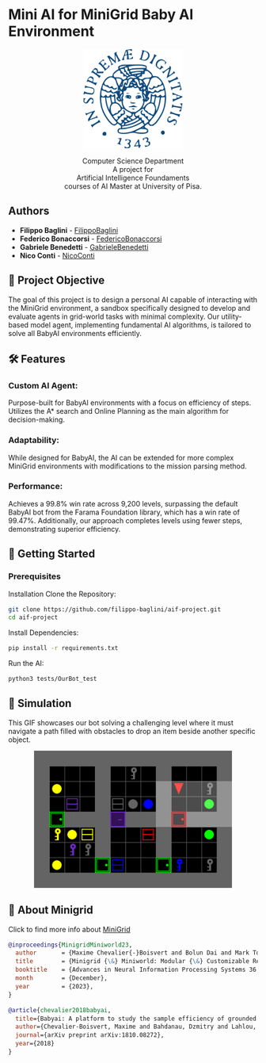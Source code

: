 # Mini AI for MiniGrid Baby AI Environment

<p align = "center">
  <img src = "figures/Stemma_unipi.svg" width="200" height="200">
</p>

<p align = "center">
  Computer Science Department
  <br>
  A project for
  <br>
  Artificial Intelligence Foundaments
  <br>
  courses of AI Master at University of Pisa.
</p>

## Authors
* **Filippo Baglini**        - [FilippoBaglini](https://github.com/filippo-baglini)
* **Federico Bonaccorsi**         - [FedericoBonaccorsi](https://github.com/Syreel)
* **Gabriele Benedetti**        - [GabrieleBenedetti](https://github.com/gbenedetti22)
* **Nico Conti** - [NicoConti](https://github.com/Nico-Conti)

## 🎯 Project Objective
The goal of this project is to design a personal AI capable of interacting with the MiniGrid environment, a sandbox specifically designed to develop and evaluate agents in grid-world tasks with minimal complexity. Our utility-based model agent, implementing fundamental AI algorithms, is tailored to solve all BabyAI environments efficiently.

## 🛠 Features
### Custom AI Agent:
Purpose-built for BabyAI environments with a focus on efficiency of steps.
Utilizes the A* search and Online Planning as the main algorithm for decision-making.
### Adaptability:
While designed for BabyAI, the AI can be extended for more complex MiniGrid environments with modifications to the mission parsing method.
### Performance:
Achieves a 99.8% win rate across 9,200 levels, surpassing the default BabyAI bot from the Farama Foundation library, which has a win rate of 99.47%. Additionally, our approach completes levels using fewer steps, demonstrating superior efficiency.

## 🚀 Getting Started
### Prerequisites

Installation
Clone the Repository:

```bash
git clone https://github.com/filippo-baglini/aif-project.git
cd aif-project
```

Install Dependencies:

```bash
pip install -r requirements.txt
```

Run the AI:
```bash
python3 tests/OurBot_test
```

## 🎥 Simulation

This GIF showcases our bot solving a challenging level where it must navigate a path filled with obstacles to drop an item beside another specific object.

<div align="center">
  <img src="figures/BabyAI-SynthS5R2-v0_simulation.gif" alt="Personal agent Bot Simulation" width="400">
</div>



## 🧠 About Minigrid
Click to find more info about [MiniGrid](https://github.com/Farama-Foundation/Minigrid?tab=readme-ov-file)

```bibtex
@inproceedings{MinigridMiniworld23,
  author       = {Maxime Chevalier{-}Boisvert and Bolun Dai and Mark Towers and Rodrigo Perez{-}Vicente and Lucas Willems and Salem Lahlou and Suman Pal and Pablo Samuel Castro and Jordan Terry},
  title        = {Minigrid {\&} Miniworld: Modular {\&} Customizable Reinforcement Learning Environments for Goal-Oriented Tasks},
  booktitle    = {Advances in Neural Information Processing Systems 36, New Orleans, LA, USA},
  month        = {December},
  year         = {2023},
}
```

```bibtex
@article{chevalier2018babyai,
  title={Babyai: A platform to study the sample efficiency of grounded language learning},
  author={Chevalier-Boisvert, Maxime and Bahdanau, Dzmitry and Lahlou, Salem and Willems, Lucas and Saharia, Chitwan and Nguyen, Thien Huu and Bengio, Yoshua},
  journal={arXiv preprint arXiv:1810.08272},
  year={2018}
}
```

